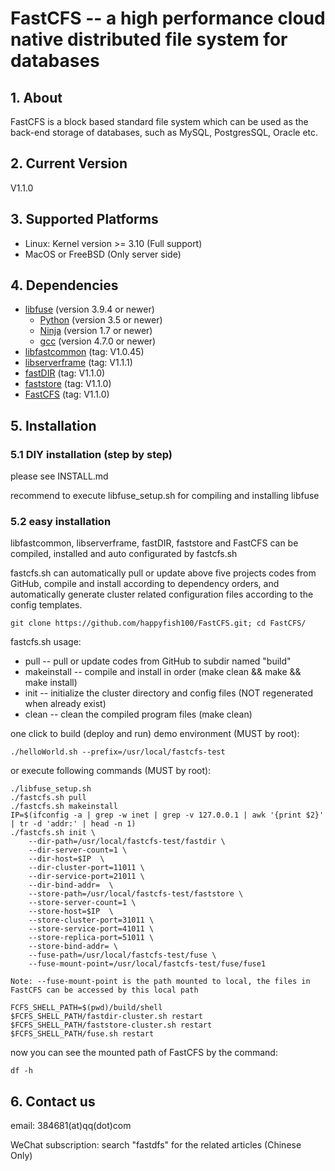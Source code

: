 # FastCFS -- a high performance cloud native distributed file system for databases

## 1. About

FastCFS is a block based standard file system which can be used as the back-end storage of databases, such as MySQL, PostgresSQL, Oracle etc.

## 2. Current Version

V1.1.0

## 3. Supported Platforms

* Linux: Kernel version >= 3.10  (Full support)
* MacOS or FreeBSD (Only server side)

## 4. Dependencies

* [libfuse](https://github.com/libfuse/libfuse) (version 3.9.4 or newer)
    * [Python](https://python.org/) (version 3.5 or newer)
    * [Ninja](https://ninja-build.org/) (version 1.7 or newer)
    * [gcc](https://www.gnu.org/software/gcc/) (version 4.7.0 or newer)
* [libfastcommon](https://github.com/happyfish100/libfastcommon) (tag: V1.0.45)
* [libserverframe](https://github.com/happyfish100/libserverframe) (tag: V1.1.1)
* [fastDIR](https://github.com/happyfish100/fastDIR) (tag: V1.1.0)
* [faststore](https://github.com/happyfish100/faststore) (tag: V1.1.0)
* [FastCFS](https://github.com/happyfish100/FastCFS) (tag: V1.1.0)

## 5. Installation

### 5.1 DIY installation (step by step)

please see INSTALL.md

recommend to execute libfuse_setup.sh for compiling and installing libfuse

### 5.2 easy installation

libfastcommon, libserverframe, fastDIR, faststore and FastCFS can be compiled, installed and auto configurated by fastcfs.sh

fastcfs.sh can automatically pull or update above five projects codes from GitHub, compile and install according to dependency orders, and automatically generate cluster related configuration files according to the config templates.

```
git clone https://github.com/happyfish100/FastCFS.git; cd FastCFS/
```

fastcfs.sh usage:

* pull -- pull or update codes from GitHub to subdir named "build"
* makeinstall -- compile and install in order (make clean && make && make install)
* init -- initialize the cluster directory and config files (NOT regenerated when already exist)
* clean -- clean the compiled program files (make clean)


one click to build (deploy and run) demo environment (MUST by root):

```
./helloWorld.sh --prefix=/usr/local/fastcfs-test
```

or execute following commands (MUST by root):

```
./libfuse_setup.sh
./fastcfs.sh pull
./fastcfs.sh makeinstall
IP=$(ifconfig -a | grep -w inet | grep -v 127.0.0.1 | awk '{print $2}' | tr -d 'addr:' | head -n 1)
./fastcfs.sh init \
	--dir-path=/usr/local/fastcfs-test/fastdir \
	--dir-server-count=1 \
	--dir-host=$IP  \
	--dir-cluster-port=11011 \
	--dir-service-port=21011 \
	--dir-bind-addr=  \
	--store-path=/usr/local/fastcfs-test/faststore \
	--store-server-count=1 \
	--store-host=$IP  \
	--store-cluster-port=31011 \
	--store-service-port=41011 \
	--store-replica-port=51011 \
	--store-bind-addr= \
	--fuse-path=/usr/local/fastcfs-test/fuse \
	--fuse-mount-point=/usr/local/fastcfs-test/fuse/fuse1

Note: --fuse-mount-point is the path mounted to local, the files in FastCFS can be accessed by this local path

FCFS_SHELL_PATH=$(pwd)/build/shell
$FCFS_SHELL_PATH/fastdir-cluster.sh restart
$FCFS_SHELL_PATH/faststore-cluster.sh restart
$FCFS_SHELL_PATH/fuse.sh restart

```

now you can see the mounted path of FastCFS by the command:

```
df -h
```

## 6. Contact us

email: 384681(at)qq(dot)com

WeChat subscription: search "fastdfs" for the related articles (Chinese Only)
